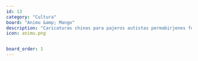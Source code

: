 ```yaml
---
id: 13
category: "Cultura"
board: "Animu &amp; Mango"
description: "Caricaturas chinas para pajeros autistas permabirjenes forever aloun que disfrutan de consumir pendejadas insustanciales, harto llenas de clichés inmamables."
icon: animu.png


board_order: 1
---
```

